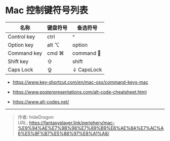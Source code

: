 # Mac 控制键符号列表




| 名称        | 键盘符号 | 备选符号   |
| ----------- | -------- | ---------- |
| Control key | ctrl     | ^          |
| Option key  | alt  ⌥   | option     |
| Command key | cmd  ⌘   | command   |
| Shift key   | ⇧        | shift      |
| Caps Lock   | ⇪        | ⇓ CapsLock |



- https://www.key-shortcut.com/en/mac-osx/command-keys-mac

- https://www.posterpresentations.com/alt-code-cheatsheet.html

- https://www.alt-codes.net/


---

> 作者: hideDragon  
> URL: https://fantasyplayer.link/periphery/mac-%E9%94%AE%E7%9B%98%E7%89%B9%E6%AE%8A%E7%AC%A6%E5%8F%B7%E5%88%97%E8%A1%A8/  

